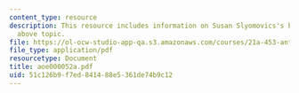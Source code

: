 ```yaml
---
content_type: resource
description: This resource includes information on Susan Slyomovics's book on the
  above topic.
file: https://ol-ocw-studio-app-qa.s3.amazonaws.com/courses/21a-453-anthropology-of-the-middle-east-spring-2004/51c126b9f7ed841488e5361de74b9c12_aoe000052a.pdf
file_type: application/pdf
resourcetype: Document
title: aoe000052a.pdf
uid: 51c126b9-f7ed-8414-88e5-361de74b9c12
---
```

